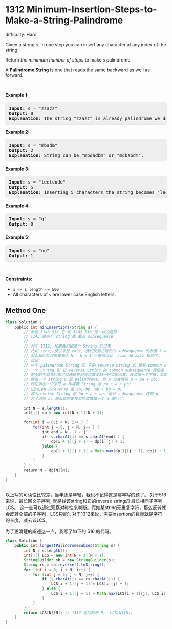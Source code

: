 # 1312 Minimum-Insertion-Steps-to-Make-a-String-Palindrome

difficulty: Hard

<style>
        section pre{
          background-color: #eee;
          border: 1px solid #ddd;
          padding:10px;
          border-radius: 5px;
        }
      </style>
<section>
<div><p>Given a string <code>s</code>. In one step you can insert any character at any index of the string.</p>
<p>Return <em>the minimum number of steps</em> to make <code>s</code>&nbsp;palindrome.</p>
<p>A&nbsp;<b>Palindrome String</b>&nbsp;is one that reads the same backward as well as forward.</p>
<p>&nbsp;</p>
<p><strong>Example 1:</strong></p>
<pre><strong>Input:</strong> s = "zzazz"
<strong>Output:</strong> 0
<strong>Explanation:</strong> The string "zzazz" is already palindrome we don't need any insertions.
</pre>
<p><strong>Example 2:</strong></p>
<pre><strong>Input:</strong> s = "mbadm"
<strong>Output:</strong> 2
<strong>Explanation:</strong> String can be "mbdadbm" or "mdbabdm".
</pre>
<p><strong>Example 3:</strong></p>
<pre><strong>Input:</strong> s = "leetcode"
<strong>Output:</strong> 5
<strong>Explanation:</strong> Inserting 5 characters the string becomes "leetcodocteel".
</pre>
<p><strong>Example 4:</strong></p>
<pre><strong>Input:</strong> s = "g"
<strong>Output:</strong> 0
</pre>
<p><strong>Example 5:</strong></p>
<pre><strong>Input:</strong> s = "no"
<strong>Output:</strong> 1
</pre>
<p>&nbsp;</p>
<p><strong>Constraints:</strong></p>
<ul>
	<li><code>1 &lt;= s.length &lt;= 500</code></li>
	<li>All characters of <code>s</code>&nbsp;are lower case English letters.</li>
</ul></div></section>
 
 ## Method One 
 
``` Java
class Solution {
    public int minInsertions(String s) {
        // 参见 1143 516 它 和 1143 516 是一样的题目
        // 1143 是两个 string 找 最长 subsequence 
        //
        // 对于 1312, 如果我们把这个 String 反过来
        // 比如 zzaz, 反过来是 zazz, 我们找到它最长的 subsequence 的长度 k = 3，
        // 那么我们就只需要插入 N - k = 1 个就可以让  zzaz 和 zazz 相同了。
        // 论证:
        // 一个 palindrome String 和 它的 reverse string 的 最长 common subsequence 肯定是他们自己。
        // 一个 String 和 它 reverse String 的 common subsequence 肯定是 回文 palindrome 的。
        // 剩下的字母我们都可以通过在对应位置复制一份实现回文。每添加一个字符，就能减少一个不回文的字符。
        // 假设一个 string p 是 palindrome. 令 p 分成两份 p = pa + pb;
        // 现在添加一个字符 a 构成新 String 是 pa + a + pb; 
        // 记pa,pb 的reverse 是 ap, bp. ap + bp = p;
        // 那么reverse String 是 bp + a + ap. 最长 subsequence 还是 p.
        // 为了消除 a, 那么就需要在对应位置加一个 a 就行了。
        
        int N = s.length();
        int[][] dp = new int[N + 1][N + 1];
        
        for(int i = 0;i < N; i++ ) {
            for(int j = 0; j < N; j++ ) {
                int end = N - 1 - j;
                if( s.charAt(i) == s.charAt(end) ) {
                    dp[i + 1][j + 1] = dp[i][j] + 1;
                }else {
                    dp[i + 1][j + 1] = Math.max(dp[i][j + 1], dp[i + 1][j] );
                }
            }
        }
        return N - dp[N][N];
    }
}
​
```

以上写的可读性比较差，当年还是年轻，我也不记得这是哪年写的题了。
对于516来说，最长回文子序列, 就是找该string和它的reverse string的 最长相同子序列 LCS。
这一点可以通过观察对称性来判断。假如某string无重复字符，那么反转就会反转全部的子序列，LCS只能1.
对于1312来说，需要insertion的数量就是字符的长度，减去该LCS。

为了更清楚的阐述这一点，我写了如下的 516 的代码。

```java
class Solution {
    public int longestPalindromeSubseq(String s) {
        int N = s.length();
        int[][] LCS = new int[N + 1][N + 1];
        StringBuilder sb = new StringBuilder(s);
        String rs = sb.reverse().toString();
        for (int i = 0; i < N; i++) {
            for (int j = 0; j < N; j++) {
                if (s.charAt(i) == rs.charAt(j)) {
                    LCS[i + 1][j + 1] = LCS[i][j] + 1;
                } else {
                    LCS[i + 1][j + 1] = Math.max(LCS[i + 1][j], LCS[i][j + 1]);
                }
            }
        }
        return LCS[N][N]; // 1312 返回的是 N - LCS[N][N];
    }
}
```
